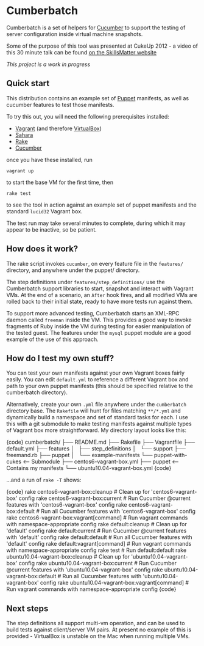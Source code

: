 # Cumberbatch

Cumberbatch is a set of helpers for [Cucumber](http://cukes.info/) to support the testing of server configuration inside virtual machine snapshots.

Some of the purpose of this tool was presented at CukeUp 2012 - a video of this 30 minute talk can be found [on the SkillsMatter website](http://skillsmatter.com/podcast/design-architecture/test-driven-infrastructure-cucumber)

*This project is a work in progress*

## Quick start

This distribution contains an example set of [Puppet](http://puppetlabs.com/puppet/puppet-open-source/) manifests, as well as cucumber features to test those manifests.

To try this out, you will need the following prerequisites installed:

 * [Vagrant](http://vagrantup.com/) (and therefore [VirtualBox](http://www.virtualbox.org/))
 * [Sahara](http://rubygems.org/gems/sahara)
 * [Rake](http://rake.rubyforge.org/)
 * [Cucumber](http://cukes.info/)

once you have these installed, run

    vagrant up

to start the base VM for the first time, then

    rake test

to see the tool in action against an example set of puppet manifests and the standard `lucid32` Vagrant box.

The test run may take several minutes to complete, during which it may appear to be inactive, so be patient.

## How does it work?

The rake script invokes `cucumber`, on every feature file in the `features/` directory, and anywhere under the puppet/ directory.

The step definitions under `features/step_definitions/` use the Cumberbatch support libraries to start, snapshot and interact with Vagrant VMs.  At the end of a scenario, an `After` hook fires, and all modified VMs are rolled back to their initial state, ready to have more tests run against them.

To support more advanced testing, Cumberbatch starts an XML-RPC daemon called `freeman` inside the VM.  This provides a good way to invoke fragments of Ruby inside the VM during testing for easier manipulation of the tested guest.  The features under the `mysql` puppet module are a good example of the use of this approach.

## How do I test my own stuff?

You can test your own manifests against your own Vagrant boxes fairly easily.  You can edit `default.yml` to reference a different Vagrant box and path to your own puppet manifests (this should be specified relative to the cumberbatch directory).

Alternatively, create your own `.yml` file anywhere under the `cumberbatch` directory base.  The `Rakefile` will hunt for files matching `**/*.yml` and dynamically build a namespace and set of standard tasks for each.  I use this with a git submodule to make testing manifests against multiple types of Vagrant box more straightforward.  My directory layout looks like this:

{code}
cumberbatch/
├── README.md
├── Rakefile
├── Vagrantfile
├── default.yml
├── features
│   ├── step_definitions
│   └── support
├── freemand.rb
├── puppet
│   └── example-manifests
└── puppet-with-cukes                 <-- Submodule
    ├── centos6-vagrant-box.yml
    ├── puppet                        <-- Contains my manifests
    └── ubuntu10.04-vagrant-box.yml
{code}

...and a run of `rake -T` shows:

{code}
rake centos6-vagrant-box:cleanup               # Clean up for 'centos6-vagrant-box' config
rake centos6-vagrant-box:current               # Run Cucumber @current features with 'centos6-vagrant-box' config
rake centos6-vagrant-box:default               # Run all Cucumber features with 'centos6-vagrant-box' config
rake centos6-vagrant-box:vagrant[command]      # Run vagrant commands with namespace-appropriate config
rake default:cleanup                           # Clean up for 'default' config
rake default:current                           # Run Cucumber @current features with 'default' config
rake default:default                           # Run all Cucumber features with 'default' config
rake default:vagrant[command]                  # Run vagrant commands with namespace-appropriate config
rake test                                      # Run default:default
rake ubuntu10.04-vagrant-box:cleanup           # Clean up for 'ubuntu10.04-vagrant-box' config
rake ubuntu10.04-vagrant-box:current           # Run Cucumber @current features with 'ubuntu10.04-vagrant-box' config
rake ubuntu10.04-vagrant-box:default           # Run all Cucumber features with 'ubuntu10.04-vagrant-box' config
rake ubuntu10.04-vagrant-box:vagrant[command]  # Run vagrant commands with namespace-appropriate config
{code}


## Next steps

The step definitions all support multi-vm operation, and can be used to build tests against client/server VM pairs.  At present no example of this is provided - VirtualBox is unstable on the Mac when running multiple VMs.


